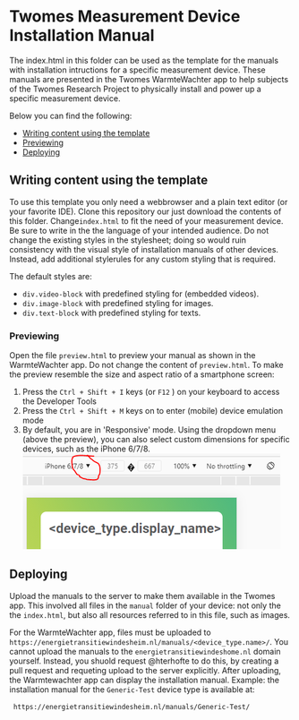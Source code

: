 # Twomes Measurement Device Installation Manual

The index.html in this folder can be used as the template for the manuals with installation intructions for a specific measurement device. These manuals are presented in the Twomes WarmteWachter app to help subjects of the Twomes Research Project to physically install and power up a specific measurement device.

Below you can find the following:
* [Writing content using the template](#writing-content-using-the-template)
* [Previewing](#previewing)
* [Deploying](#deploying)

## Writing content using the template
To use this template you only need a webbrowser and a plain text editor (or your favorite IDE).
Clone this repository our just download the contents of this folder. Change`index.html` to fit the need of your measurement device. Be sure to write in the the language of your intended audience. Do not change the existing styles in the stylesheet; doing so would ruin consistency with the visual style of installation manuals of other devices. Instead, add additional stylerules for any custom styling that is required.

The default styles are:

* `div.video-block` with predefined styling for (embedded videos).
* `div.image-block` with predefined styling for images.
* `div.text-block` with predefined styling for texts.

### Previewing
Open the file `preview.html` to preview your manual as shown in the WarmteWachter app. Do not change the content of `preview.html`. To make the preview resemble the size and aspect ratio of a smartphone screen:

1. Press the `Ctrl + Shift + I` keys (or `F12` ) on your keyboard to access the Developer Tools 
2. Press the `Ctrl + Shift + M` keys on to enter (mobile) device emulation mode
3. By default, you are in 'Responsive' mode. Using the dropdown menu (above the preview), you can also select custom dimensions for specific devices, such as the iPhone 6/7/8.
![Image](./chromium-devtools.png)

## Deploying
Upload the manuals to the server to make them available in the Twomes app. This involved all files in the `manual` folder of your device: not only the the `index.html`, but also all resources referred to in this file, such as images.

For the WarmteWachter app, files must be uploaded to `https://energietransitiewindesheim.nl/manuals/<device_type.name>/`. 
You cannot upload the manuals to the `energietransitiewindeshome.nl` domain yourself. Instead, you shuold request @hterhofte to do this, by creating a pull request and requeting upload to the server explicitly. After uploading, the Warmtewachter app can display the installation manual. Example: the installation manual for the `Generic-Test` device type is available at:
```
 https://energietransitiewindesheim.nl/manuals/Generic-Test/
```
